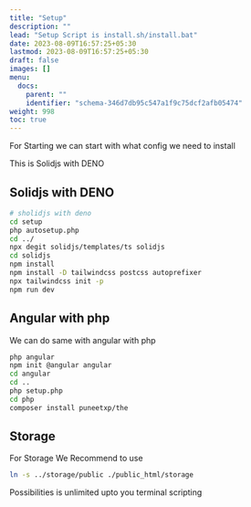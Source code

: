 ```yaml
---
title: "Setup"
description: ""
lead: "Setup Script is install.sh/install.bat"
date: 2023-08-09T16:57:25+05:30
lastmod: 2023-08-09T16:57:25+05:30
draft: false
images: []
menu:
  docs:
    parent: ""
    identifier: "schema-346d7db95c547a1f9c75dcf2afb05474"
weight: 998
toc: true
---
```


For Starting we can start with what config we need to install

This is Solidjs with DENO

## Solidjs with DENO
```bash
# sholidjs with deno
cd setup
php autosetup.php
cd ../
npx degit solidjs/templates/ts solidjs
cd solidjs
npm install
npm install -D tailwindcss postcss autoprefixer
npx tailwindcss init -p
npm run dev
```
## Angular with php
We can do same with angular with php

```bash
php angular
npm init @angular angular
cd angular
cd ..
php setup.php
cd php 
composer install puneetxp/the
```

## Storage 
For Storage We Recommend to use 
```bash
ln -s ../storage/public ./public_html/storage
```
Possibilities is unlimited upto you terminal scripting 